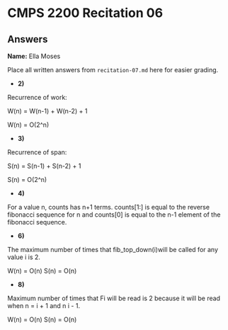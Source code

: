 # CMPS 2200 Recitation 06
## Answers

**Name:** Ella Moses



Place all written answers from `recitation-07.md` here for easier grading.



- **2)**

Recurrence of work:

W(n) = W(n-1) + W(n-2) + 1

W(n) = O(2^n)

- **3)**

Recurrence of span:

S(n) = S(n-1) + S(n-2) + 1

S(n) = O(2^n)

- **4)**

For a value n, counts has n+1 terms. counts[1:] is equal to the reverse fibonacci sequence for n and counts[0] is equal to the n-1 element of the fibonacci sequence.

- **6)**

The maximum number of times that fib_top_down(i)will be called for any value i is 2. 

W(n) = O(n)
S(n) = O(n)


- **8)**

Maximum number of times that Fi will be read is 2 because it will be read when n = i + 1 and n  i - 1. 

W(n) = O(n)
S(n) = O(n)